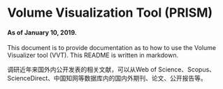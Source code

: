 # Volume Visualization Tool (PRISM)

#### As of January 10, 2019.

This document is to provide documentation as to how to use the Volume Visualizer tool (VVT). This README is written in markdown. 



调研近年来国外内公开发表的相关文献，可以从Web of Science、Scopus、ScienceDirect、中国知网等数据库内的国内外期刊、论文、公开报告等。

